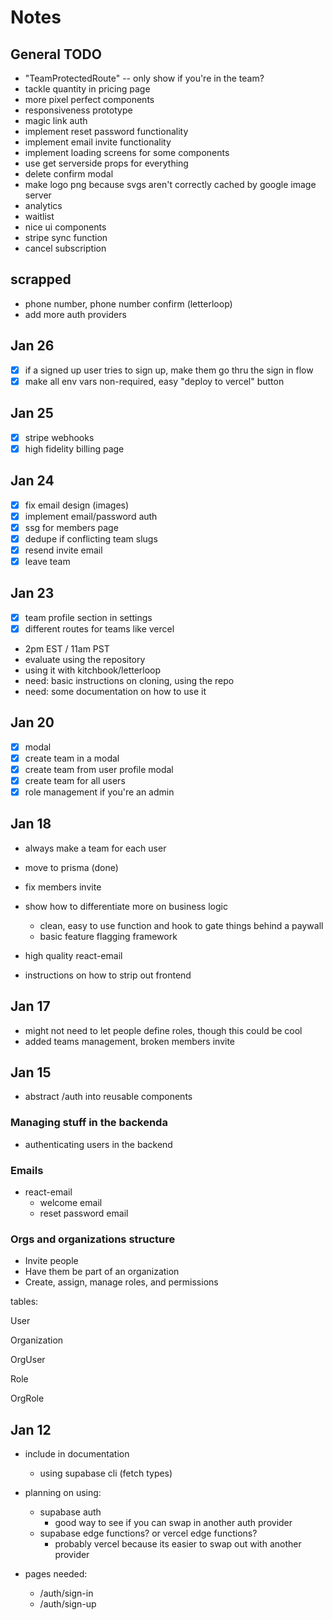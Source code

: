 # Notes

## General TODO

- "TeamProtectedRoute" -- only show if you're in the team?
- tackle quantity in pricing page
- more pixel perfect components
- responsiveness prototype
- magic link auth
- implement reset password functionality
- implement email invite functionality
- implement loading screens for some components
- use get serverside props for everything
- delete confirm modal
- make logo png because svgs aren't correctly cached by google image server
- analytics
- waitlist
- nice ui components
- stripe sync function
- cancel subscription

## scrapped

- phone number, phone number confirm (letterloop)
- add more auth providers

## Jan 26

- [x] if a signed up user tries to sign up, make them go thru the sign in flow
- [x] make all env vars non-required, easy "deploy to vercel" button

## Jan 25

- [x] stripe webhooks
- [x] high fidelity billing page

## Jan 24

- [x] fix email design (images)
- [x] implement email/password auth
- [x] ssg for members page
- [x] dedupe if conflicting team slugs
- [x] resend invite email
- [x] leave team

## Jan 23

- [x] team profile section in settings
- [x] different routes for teams like vercel

- 2pm EST / 11am PST
- evaluate using the repository
- using it with kitchbook/letterloop
- need: basic instructions on cloning, using the repo
- need: some documentation on how to use it

## Jan 20

- [x] modal
- [x] create team in a modal
- [x] create team from user profile modal
- [x] create team for all users
- [x] role management if you're an admin

## Jan 18

- always make a team for each user

- move to prisma (done)
- fix members invite

- show how to differentiate more on business logic
  - clean, easy to use function and hook to gate things behind a paywall
  - basic feature flagging framework
- high quality react-email
- instructions on how to strip out frontend

## Jan 17

- might not need to let people define roles, though this could be cool
- added teams management, broken members invite

## Jan 15

- abstract /auth into reusable components

### Managing stuff in the backenda

- authenticating users in the backend

### Emails

- react-email
  - welcome email
  - reset password email

### Orgs and organizations structure

- Invite people
- Have them be part of an organization
- Create, assign, manage roles, and permissions

tables:

User

Organization

OrgUser

Role

OrgRole

## Jan 12

- include in documentation

  - using supabase cli (fetch types)

- planning on using:
  - supabase auth
    - good way to see if you can swap in another auth provider
  - supabase edge functions? or vercel edge functions?
    - probably vercel because its easier to swap out with another provider
- pages needed:
  - /auth/sign-in
  - /auth/sign-up
